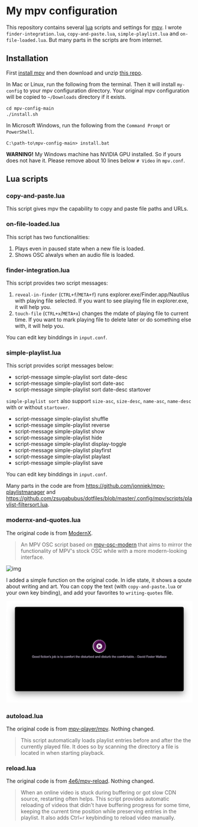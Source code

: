# My mpv configuration

This repository contains several [lua](http://lua.org) scripts and settings 
for [mpv](https://mpv.io). I wrote
`finder-integration.lua`, `copy-and-paste.lua`, `simple-playlist.lua` and `on-file-loaded.lua`.
But many parts in the scripts are from internet.

## Installation

First [install mpv](https://mpv.io/installation/) and then download and unzip 
[this repo](https://github.com/9beach/mpv-config/archive/refs/heads/main.zip).

In Mac or Linux, run the following from the terminal. Then it will install 
`my-config` to your mpv configuration directory. Your original mpv 
configuration will be copied to `~/Downloads` directory if it exists.

```console
cd mpv-config-main 
./install.sh
```

In Microsoft Windows, run the following from the `Command Prompt` or
`PowerShell`.

```console
C:\path-to\mpv-config-main> install.bat
```

**WARNING!** My Windows machine has NVIDIA GPU installed. So if yours does not
have it. Please remove about 10 lines below `# Video` in `mpv.conf`.

## Lua scripts

### copy-and-paste.lua

This script gives mpv the capability to copy and paste file paths and URLs.

### on-file-loaded.lua

This script has two functionalities:

1. Plays even in paused state when a new file is loaded.
2. Shows OSC alwalys when an audio file is loaded.

### finder-integration.lua

This script provides two script messages:

1. `reveal-in-finder` (`CTRL+f`/`META+f`) runs explorer.exe/Finder.app/Nautilus
with playing file selected. If you want to see playing file in explorer.exe,
it will help you.
2. `touch-file` (`CTRL+x`/`META+x`) changes the mdate of playing file to current
time. If you want to mark playing file to delete later or do something else
with, it will help you.

You can edit key binddings in `input.conf`.

### simple-playlist.lua

This script provides script messages below:

* script-message simple-playlist sort date-desc
* script-message simple-playlist sort date-asc
* script-message simple-playlist sort date-desc startover

`simple-playlist sort` also support `size-asc`, `size-desc`, `name-asc`,
`name-desc` with or without `startover`.

* script-message simple-playlist shuffle
* script-message simple-playlist reverse
* script-message simple-playlist show
* script-message simple-playlist hide
* script-message simple-playlist display-toggle
* script-message simple-playlist playfirst
* script-message simple-playlist playlast
* script-message simple-playlist save

You can edit key binddings in `input.conf`.

Many parts in the code are from <https://github.com/jonniek/mpv-playlistmanager> and
<https://github.com/zsugabubus/dotfiles/blob/master/.config/mpv/scripts/playlist-filtersort.lua>.

### modernx-and-quotes.lua

The original code is from [ModernX](https://github.com/cyl0/ModernX).

> An MPV OSC script based on [mpv-osc-modern](https://github.com/maoiscat/mpv-osc-modern/) that aims to mirror the functionality of MPV's stock OSC while with a more modern-looking interface.

![img](https://github.com/cyl0/ModernX/blob/main/preview.png?raw=true)

I added a simple function on the original code. In idle state, it shows a qoute
about writing and art. You can copy the text (with `copy-and-paste.lua` or your
own key binding), and add your favorites to `writing-quotes` file.

![img](writing-quotes.png)

### autoload.lua

The original code is from [mpv-player/mpv](https://github.com/mpv-player/mpv/blob/master/TOOLS/lua/autoload.lua). Nothing changed.

> This script automatically loads playlist entries before and after the the currently played file. It does so by scanning the directory a file is located in when starting playback.

### reload.lua

The original code is from [4e6/mpv-reload](https://github.com/4e6/mpv-reload). Nothing changed.

> When an online video is stuck during buffering or got slow CDN source, restarting often helps. This script provides automatic reloading of videos that didn't have buffering progress for some time, keeping the current time position while preserving entries in the playlist. It also adds Ctrl+r keybinding to reload video manually.
